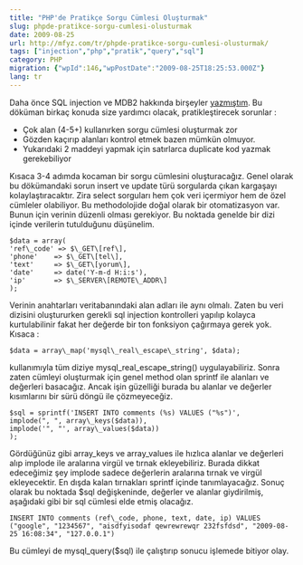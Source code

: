 ```yaml
---
title: "PHP'de Pratikçe Sorgu Cümlesi Oluşturmak"
slug: phpde-pratikce-sorgu-cumlesi-olusturmak
date: 2009-08-25
url: http://mfyz.com/tr/phpde-pratikce-sorgu-cumlesi-olusturmak/
tags: ["injection","php","pratik","query","sql"]
category: PHP
migration: {"wpId":146,"wpPostDate":"2009-08-25T18:25:53.000Z"}
lang: tr
---
```


Daha önce SQL injection ve MDB2 hakkında birşeyler [yazmıştım](https://tr.mfyz.com/mdb2-kullanimi-ve-sql-injection). Bu döküman birkaç konuda size yardımcı olacak, pratikleştirecek sorunlar :

*   Çok alan (4-5+) kullanırken sorgu cümlesi oluşturmak zor
*   Gözden kaçırıp alanları kontrol etmek bazen mümkün olmuyor.
*   Yukarıdaki 2 maddeyi yapmak için satırlarca duplicate kod yazmak gerekebiliyor

Kısaca 3-4 adımda kocaman bir sorgu cümlesini oluşturacağız. Genel olarak bu dökümandaki sorun insert ve update türü sorgularda çıkan kargaşayı kolaylaştıracaktır. Zira select sorguları hem çok veri içermiyor hem de özel cümleler olabiliyor. Bu methodolojide doğal olarak bir otomatizasyon var. Bunun için verinin düzenli olması gerekiyor. Bu noktada genelde bir dizi içinde verilerin tutulduğunu düşünelim.
```
$data = array(
'ref\_code' => $\_GET\[ref\],
'phone'    => $\_GET\[tel\],
'text'     => $\_GET\[yorum\],
'date'     => date('Y-m-d H:i:s'),
'ip'       => $\_SERVER\[REMOTE\_ADDR\]
);

```
Verinin anahtarları veritabanındaki alan adları ile aynı olmalı. Zaten bu veri dizisini oluştururken gerekli sql injection kontrolleri yapılıp kolayca kurtulabilinir fakat her değerde bir ton fonksiyon çağırmaya gerek yok. Kısaca :
```
$data = array\_map('mysql\_real\_escape\_string', $data);
```
kullanımıyla tüm diziye mysql\_real\_escape\_string() uygulayabiliriz. Sonra zaten cümleyi oluşturmak için genel method olan sprintf ile alanları ve değerleri basacağız. Ancak işin güzelliği burada bu alanlar ve değerler kısımlarını bir sürü döngü ile çözmeyeceğiz.
```
$sql = sprintf('INSERT INTO comments (%s) VALUES ("%s")',
implode(", ", array\_keys($data)),
implode('", "', array\_values($data))
);
```
Gördüğünüz gibi array\_keys ve array\_values ile hızlıca alanlar ve değerleri alıp implode ile aralarına virgül ve tırnak ekleyebiliriz. Burada dikkat edeceğimiz şey implode sadece değerlerin aralarına tırnak ve virgül ekleyecektir. En dışda kalan tırnakları sprintf içinde tanımlayacağız. Sonuç olarak bu noktada $sql değişkeninde, değerler ve alanlar giydirilmiş, aşağıdaki gibi bir sql cümlesi elde etmiş olacağız.
```
INSERT INTO comments (ref\_code, phone, text, date, ip) VALUES ("google", "1234567", "aisdfyisodaf qewrewrewqr 232fsfdsd", "2009-08-25 16:08:34", "127.0.0.1")
```
Bu cümleyi de mysql\_query($sql) ile çalıştırıp sonucu işlemede bitiyor olay.